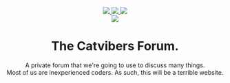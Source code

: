 <div align="center">
  <a href="https://catvibers.tk" target="_blank">
    <img src="https://img.shields.io/website?down_color=lightgrey&down_message=Offline&style=for-the-badge&up_message=Online&url=https%3A%2F%2Fcatvibers.tk">
  </a>
  <a href="https://www.codacy.com/gh/Catvibers/catvibers.github.io/dashboard" target="_blank">
    <img src="https://img.shields.io/codacy/grade/ad930723ca29499abba79caebf3abad4?style=for-the-badge">
  </a>
  <a href="https://app.netlify.com/sites/catvibers/deploys" target="_blank"> 
    <img src="https://img.shields.io/netlify/be4fe129-6cb6-4e35-8463-b7244bdc8ba7?style=for-the-badge">
  </a><br>
  <a href="https://github.com/Catvibers/catvibers.github.io/blob/main/LICENSE" target="_blank">
    <img src="https://img.shields.io/github/license/catvibers/catvibers.github.io?style=for-the-badge">
  </a><br>
  <h1>The Catvibers Forum.</h1>
  <p>A private forum that we're going to use to discuss many things.<br>Most of us are inexperienced coders. As such, this will be a terrible website.</p>
</div>
